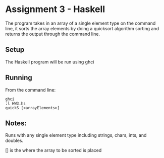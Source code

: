 # Assignment 3 - Haskell

The program takes in an array of a single element type on the command line, it sorts the array elements by doing a quicksort algorithm sorting and returns the output through the command line.

## Setup

The Haskell program will be run using ghci

## Running

From the command line:

```
ghci
:l HW3.hs
quickS [<arrayElements>]
```

## Notes:
Runs with any single element type including strings, chars, ints, and doubles.

[<arrayElements>] is the where the array to be sorted is placed